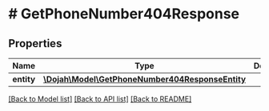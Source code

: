 # # GetPhoneNumber404Response

## Properties

Name | Type | Description | Notes
------------ | ------------- | ------------- | -------------
**entity** | [**\Dojah\Model\GetPhoneNumber404ResponseEntity**](GetPhoneNumber404ResponseEntity.md) |  | [optional]

[[Back to Model list]](../../README.md#models) [[Back to API list]](../../README.md#endpoints) [[Back to README]](../../README.md)
